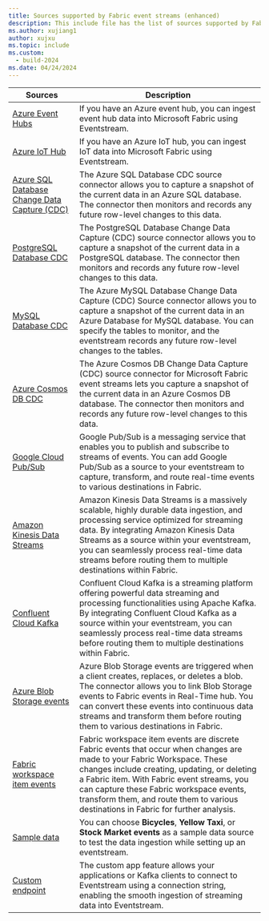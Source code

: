 ```yaml
---
title: Sources supported by Fabric event streams (enhanced)
description: This include file has the list of sources supported by Fabric event streams with enhanced capabilities.
ms.author: xujiang1
author: xujxu 
ms.topic: include
ms.custom:
  - build-2024
ms.date: 04/24/2024
---
```


| Sources          | Description |
| --------------- | ---------- |
| [Azure Event Hubs](../add-source-azure-event-hubs.md) | If you have an Azure event hub, you can ingest event hub data into Microsoft Fabric using Eventstream.  |
| [Azure IoT Hub](../add-source-azure-iot-hub.md) | If you have an Azure IoT hub, you can ingest IoT data into Microsoft Fabric using Eventstream.  |
| [Azure SQL Database Change Data Capture (CDC)](../add-source-azure-sql-database-change-data-capture.md) | The Azure SQL Database CDC source connector allows you to capture a snapshot of the current data in an Azure SQL database. The connector then monitors and records any future row-level changes to this data. |
| [PostgreSQL Database CDC](../add-source-postgresql-database-change-data-capture.md) | The PostgreSQL Database Change Data Capture (CDC) source connector allows you to capture a snapshot of the current data in a PostgreSQL database. The connector then monitors and records any future row-level changes to this data. |
| [MySQL Database CDC](../add-source-mysql-database-change-data-capture.md) | The Azure MySQL Database Change Data Capture (CDC) Source connector allows you to capture a snapshot of the current data in an Azure Database for MySQL database. You can specify the tables to monitor, and the eventstream records any future row-level changes to the tables. |
| [Azure Cosmos DB CDC](../add-source-azure-cosmos-db-change-data-capture.md) | The Azure Cosmos DB Change Data Capture (CDC) source connector for Microsoft Fabric event streams lets you capture a snapshot of the current data in an Azure Cosmos DB database. The connector then monitors and records any future row-level changes to this data. |
| [Google Cloud Pub/Sub](../add-source-google-cloud-pub-sub.md) | Google Pub/Sub is a messaging service that enables you to publish and subscribe to streams of events. You can add Google Pub/Sub as a source to your eventstream to capture, transform, and route real-time events to various destinations in Fabric. | 
| [Amazon Kinesis Data Streams](../add-source-amazon-kinesis-data-streams.md) | Amazon Kinesis Data Streams is a massively scalable, highly durable data ingestion, and processing service optimized for streaming data. By integrating Amazon Kinesis Data Streams as a source within your eventstream, you can seamlessly process real-time data streams before routing them to multiple destinations within Fabric. |
| [Confluent Cloud Kafka](../add-source-confluent-kafka.md) | Confluent Cloud Kafka is a streaming platform offering powerful data streaming and processing functionalities using Apache Kafka. By integrating Confluent Cloud Kafka as a source within your eventstream, you can seamlessly process real-time data streams before routing them to multiple destinations within Fabric. |
| [Azure Blob Storage events](../add-source-azure-blob-storage.md) | Azure Blob Storage events are triggered when a client creates, replaces, or deletes a blob. The connector allows you to link Blob Storage events to Fabric events in Real-Time hub. You can convert these events into continuous data streams and transform them before routing them to various destinations in Fabric.|
| [Fabric workspace item events](../add-source-fabric-workspace.md) | Fabric workspace item events are discrete Fabric events that occur when changes are made to your Fabric Workspace. These changes include creating, updating, or deleting a Fabric item. With Fabric event streams, you can capture these Fabric workspace events, transform them, and route them to various destinations in Fabric for further analysis. |
| [Sample data](../add-source-sample-data.md) | You can choose **Bicycles**, **Yellow Taxi**, or **Stock Market events** as a sample data source to test the data ingestion while setting up an eventstream. |
| [Custom endpoint](../add-source-custom-app.md) | The custom app feature allows your applications or Kafka clients to connect to Eventstream using a connection string, enabling the smooth ingestion of streaming data into Eventstream. |
